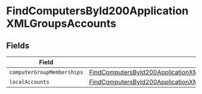 # FindComputersById200ApplicationXMLGroupsAccounts


## Fields

| Field                                                                                                                                                                             | Type                                                                                                                                                                              | Required                                                                                                                                                                          | Description                                                                                                                                                                       |
| --------------------------------------------------------------------------------------------------------------------------------------------------------------------------------- | --------------------------------------------------------------------------------------------------------------------------------------------------------------------------------- | --------------------------------------------------------------------------------------------------------------------------------------------------------------------------------- | --------------------------------------------------------------------------------------------------------------------------------------------------------------------------------- |
| `computerGroupMemberships`                                                                                                                                                        | [FindComputersById200ApplicationXMLGroupsAccountsComputerGroupMemberships](../../models/operations/findcomputersbyid200applicationxmlgroupsaccountscomputergroupmemberships.md)[] | :heavy_minus_sign:                                                                                                                                                                | N/A                                                                                                                                                                               |
| `localAccounts`                                                                                                                                                                   | [FindComputersById200ApplicationXMLGroupsAccountsLocalAccounts](../../models/operations/findcomputersbyid200applicationxmlgroupsaccountslocalaccounts.md)[]                       | :heavy_minus_sign:                                                                                                                                                                | N/A                                                                                                                                                                               |